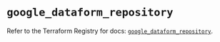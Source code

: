 # `google_dataform_repository`

Refer to the Terraform Registry for docs: [`google_dataform_repository`](https://registry.terraform.io/providers/hashicorp/google-beta/6.18.1/docs/resources/google_dataform_repository).
